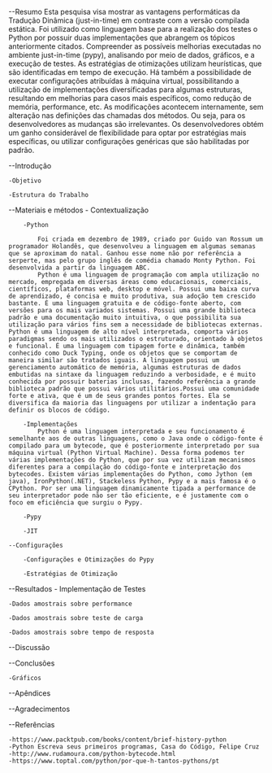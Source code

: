 --Resumo
Esta pesquisa visa mostrar as vantagens performáticas da Tradução Dinâmica (just-in-time) em contraste com a versão compilada estática. Foi utilizado  como linguagem base para a realização dos testes o Python por possuir duas implementações que abrangem os tópicos anteriormente citados. Compreender as possíveis melhorias executadas no ambiente just-in-time (pypy), analisando por meio de dados, gráficos, e a execução de testes. As estratégias de otimizações utilizam heurísticas, que são identificadas em tempo de execução. Há também a possibilidade de executar configurações atribuídas à máquina virtual, possibilitando a utilização de implementações diversificadas para algumas estruturas, resultando em melhorias para casos mais específicos, como redução de memória, performance, etc. As modificações acontecem internamente, sem alteração nas definições das chamadas dos métodos. Ou seja, para os desenvolvedores as mudanças são irrelevantes. Os desenvolvedores obtém um ganho considerável de flexibilidade para optar por estratégias mais específicas, ou utilizar configurações genéricas que são habilitadas por padrão.

--Introdução

    -Objetivo

    -Estrutura do Trabalho

--Materiais e métodos - Contextualização
    
        -Python

            Foi criada em dezembro de 1989, criado por Guido van Rossum um programador Holandês, que desenvolveu a linguagem em algumas semanas que se aproximam do natal. Ganhou esse nome não por referência a serperte, mas pelo grupo inglês de comédia chamado Monty Python. Foi desenvolvida a partir da linguagem ABC.
            Python é uma linguagem de programação com ampla utilização no mercado, empregada em diversas áreas como educacionais, comerciais, científicos, plataformas web, desktop e móvel. Possui uma baixa curva de aprendizado, é concisa e muito produtiva, sua adoção tem crescido bastante. É uma linguagem gratuita e de código-fonte aberto, com versões para os mais variados sistemas. Possui uma grande biblioteca padrão e uma documentação muito intuitiva, o que possibilita sua utilização para vários fins sem a necessidade de bibliotecas externas. Python é uma linguagem de alto nível interpretada, comporta vários paradigmas sendo os mais utilizados o estruturado, orientado à objetos e funcional. É uma linguagem com tipagem forte e dinâmica, também conhecido como Duck Typing, onde os objetos que se comportam de maneira similar são tratados iguais. A linguagem possui um gerenciamento automático de memória, algumas estruturas de dados embutidas na sintaxe da linguagem reduzindo a verbosidade, e é muito conhecida por possuir baterias inclusas, fazendo referência a grande biblioteca padrão que possui vários utilitários.Possui uma comunidade forte e ativa, que é um de seus grandes pontos fortes. Ela se diversifica da maioria das linguagens por utilizar a indentação para definir os blocos de código.

        -Implementações
            Python é uma linguagem interpretada e seu funcionamento é semelhante aos de outras linguagens, como o Java onde o código-fonte é compilado para um bytecode, que é posteriormente interpretado por sua máquina virtual (Python Virtual Machine). Dessa forma podemos ter várias implementações do Python, que por sua vez utilizam mecanismos diferentes para a compilação do código-fonte e interpretação dos bytecodes. Existem várias implementações do Python, como Jython (em java), IronPython(.NET), Stackeless Python, Pypy e a mais famosa é o CPython. Por ser uma linguagem dinamicamente tipada a performance de seu interpretador pode não ser tão eficiente, e é justamente com o foco em eficiência que surgiu o Pypy.

        -Pypy

        -JIT

    --Configurações
        
        -Configurações e Otimizações do Pypy

        -Estratégias de Otimização

--Resultados - Implementação de Testes
    
    -Dados amostrais sobre performance

    -Dados amostrais sobre teste de carga

    -Dados amostrais sobre tempo de resposta

--Discussão

--Conclusões

    -Gráficos

--Apêndices

--Agradecimentos

--Referências

    -https://www.packtpub.com/books/content/brief-history-python
    -Python Escreva seus primeiros programas, Casa do Código, Felipe Cruz
    -http://www.rudamoura.com/python-bytecode.html
    -https://www.toptal.com/python/por-que-h-tantos-pythons/pt